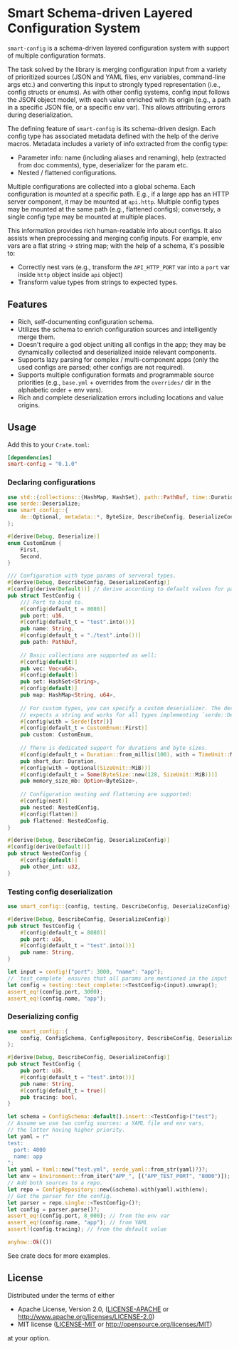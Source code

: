 # Smart Schema-driven Layered Configuration System

`smart-config` is a schema-driven layered configuration system with support of multiple configuration formats.

The task solved by the library is merging configuration input from a variety of prioritized sources
(JSON and YAML files, env variables, command-line args etc.) and converting this input to strongly typed
representation (i.e., config structs or enums). As with other config systems, config input follows the JSON object model,
with each value enriched with its origin (e.g., a path in a specific JSON file,
or a specific env var). This allows attributing errors during deserialization.

The defining feature of `smart-config` is its schema-driven design. Each config type has associated metadata
defined with the help of the derive macros.
Metadata includes a variety of info extracted from the config type:

- Parameter info: name (including aliases and renaming), help (extracted from doc comments),
  type, deserializer for the param etc.
- Nested / flattened configurations.

Multiple configurations are collected into a global schema. Each configuration is *mounted* at a specific path.
E.g., if a large app has an HTTP server component, it may be mounted at `api.http`. Multiple config types may be mounted
at the same path (e.g., flattened configs); conversely, a single config type may be mounted at multiple places.

This information provides rich human-readable info about configs. It also assists when preprocessing and merging config inputs.
For example, env vars are a flat string -> string map; with the help of a schema, it's possible to:

- Correctly nest vars (e.g., transform the `API_HTTP_PORT` var into a `port` var inside `http` object inside `api` object)
- Transform value types from strings to expected types.

## Features

- Rich, self-documenting configuration schema.
- Utilizes the schema to enrich configuration sources and intelligently merge them.
- Doesn't require a god object uniting all configs in the app; they may be dynamically collected and deserialized
  inside relevant components.
- Supports lazy parsing for complex / multi-component apps (only the used configs are parsed; other configs are not required).
- Supports multiple configuration formats and programmable source priorities (e.g., `base.yml` + overrides from the
  `overrides/` dir in the alphabetic order + env vars).
- Rich and complete deserialization errors including locations and value origins.

## Usage

Add this to your `Crate.toml`:

```toml
[dependencies]
smart-config = "0.1.0"
```

### Declaring configurations

```rust
use std::{collections::{HashMap, HashSet}, path::PathBuf, time::Duration};
use serde::Deserialize;
use smart_config::{
    de::Optional, metadata::*, ByteSize, DescribeConfig, DeserializeConfig, Serde,
};

#[derive(Debug, Deserialize)]
enum CustomEnum {
    First,
    Second,
}

/// Configuration with type params of serveral types.
#[derive(Debug, DescribeConfig, DeserializeConfig)]
#[config(derive(Default))] // derive according to default values for params
pub struct TestConfig {
    /// Port to bind to.
    #[config(default_t = 8080)]
    pub port: u16,
    #[config(default_t = "test".into())]
    pub name: String,
    #[config(default_t = "./test".into())]
    pub path: PathBuf,
    
    // Basic collections are supported as well:
    #[config(default)]
    pub vec: Vec<u64>,
    #[config(default)]
    pub set: HashSet<String>,
    #[config(default)]
    pub map: HashMap<String, u64>,
    
    // For custom types, you can specify a custom deserializer. The deserializer below
    // expects a string and works for all types implementing `serde::Deserialize`.
    #[config(with = Serde![str])]
    #[config(default_t = CustomEnum::First)]
    pub custom: CustomEnum,
    
    // There is dedicated support for durations and byte sizes.
    #[config(default_t = Duration::from_millis(100), with = TimeUnit::Millis)]
    pub short_dur: Duration,
    #[config(with = Optional(SizeUnit::MiB))]
    #[config(default_t = Some(ByteSize::new(128, SizeUnit::MiB)))]
    pub memory_size_mb: Option<ByteSize>,
  
    // Configuration nesting and flattening are supported:
    #[config(nest)]
    pub nested: NestedConfig,
    #[config(flatten)]
    pub flattened: NestedConfig,
}

#[derive(Debug, DescribeConfig, DeserializeConfig)]
#[config(derive(Default))]
pub struct NestedConfig {
    #[config(default)]
    pub other_int: u32,
}
```

### Testing config deserialization

```rust
use smart_config::{config, testing, DescribeConfig, DeserializeConfig};

#[derive(Debug, DescribeConfig, DeserializeConfig)]
pub struct TestConfig {
    #[config(default_t = 8080)]
    pub port: u16,
    #[config(default_t = "test".into())]
    pub name: String,
}

let input = config!("port": 3000, "name": "app");
// `test_complete` ensures that all params are mentioned in the input
let config = testing::test_complete::<TestConfig>(input).unwrap();
assert_eq!(config.port, 3000);
assert_eq!(config.name, "app");
```

### Deserializing config

```rust
use smart_config::{
    config, ConfigSchema, ConfigRepository, DescribeConfig, DeserializeConfig, Yaml, Environment,
};

#[derive(Debug, DescribeConfig, DeserializeConfig)]
pub struct TestConfig {
    pub port: u16,
    #[config(default_t = "test".into())]
    pub name: String,
    #[config(default_t = true)]
    pub tracing: bool,
}

let schema = ConfigSchema::default().insert::<TestConfig>("test");
// Assume we use two config sources: a YAML file and env vars,
// the latter having higher priority.
let yaml = r"
test:
  port: 4000
  name: app
";
let yaml = Yaml::new("test.yml", serde_yaml::from_str(yaml)?)?;
let env = Environment::from_iter("APP_", [("APP_TEST_PORT", "8000")]);
// Add both sources to a repo.
let repo = ConfigRepository::new(&schema).with(yaml).with(env);
// Get the parser for the config.
let parser = repo.single::<TestConfig>()?;
let config = parser.parse()?;
assert_eq!(config.port, 8_000); // from the env var
assert_eq!(config.name, "app"); // from YAML
assert!(config.tracing); // from the default value

anyhow::Ok(())
```

See crate docs for more examples.

## License

Distributed under the terms of either

- Apache License, Version 2.0, ([LICENSE-APACHE](LICENSE-APACHE) or http://www.apache.org/licenses/LICENSE-2.0)
- MIT license ([LICENSE-MIT](LICENSE-MIT) or http://opensource.org/licenses/MIT)

at your option.
